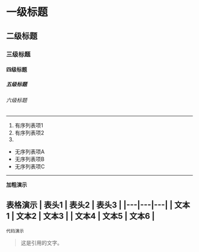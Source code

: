 # 一级标题
## 二级标题
### 三级标题
#### 四级标题
##### 五级标题
###### 六级标题
---
1. 有序列表项1
2. 有序列表项2
3. 
* 无序列表项A
* 无序列表项B
* 无序列表项C
---
**加粗演示**

表格演示
| 表头1 | 表头2 | 表头3 |
|---|---|---|
| 文本1 | 文本2 | 文本3 |
| 文本4 | 文本5 | 文本6 |
---
```
代码演示
```
> 这是引用的文字。